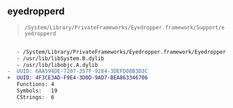 ## eyedropperd

> `/System/Library/PrivateFrameworks/Eyedropper.framework/Support/eyedropperd`

```diff

   - /System/Library/PrivateFrameworks/Eyedropper.framework/Eyedropper
   - /usr/lib/libSystem.B.dylib
   - /usr/lib/libobjc.A.dylib
-  UUID: 6AA594DE-7207-357F-9284-3DEFD08B3D3C
+  UUID: 4F3CE3AD-F9E4-3D0D-9AD7-BEA863346706
   Functions: 4
   Symbols:   19
   CStrings:  6

```
